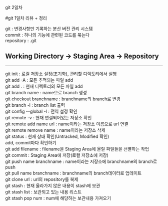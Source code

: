 git 2일차

#git 1일차 리뷰 + 정리

git : 변경사항만 기록하는 분산 버전 관리 시스템<br>
commit : 하나의 기능에 관련된 코드를 묶는다<br>
repository : .git<br>
## **Working Directory -> Staging Area -> Repository** <br>
---
git init : 로컬 저장소 설정(초기화), 관리할 디렉토리에서 실행 <br>
git add -A : 모든 추적되는 파일 add <br>
git add . : 현재 디렉토리의 모든 파일 add <br>
git branch name : name으로 branch 생성 <br>
git checkout branchname : branchname의 branch로 변경 <br>
git branch -l : branch list 출력 <br>
git config --global -l : 전역 설정 확인 <br>
git remote -v : 현재 연결되어있는 저장소 확인 <br>
git remote add name url : name이라는 저장소 이름으로 url 연결 <br>
git remote remove name : name이라는 저장소 삭제 <br>
git status : 현재 상태 확인(Untracked, Modified 확인) <br>
             add, commit마다 확인하기 <br>
git add filename : filename을 Staging Area에 올릴 파일들을 선별하는 작업 <br>
git commit : Staging Area에 저장(로컬 저장소에 저장) <br>
git push name branchname : name이라는 저장소에 branchname의 branch로 push <br>
git pull name branchname : branchname의 branch데이터로 업데이트 <br>
git clone url : url의 repository를 복제 <br>
git stash : 현재 올라가지 않은 내용이 stash에 보관 <br>
git stash list : 보관되고 있는 내용 리스트 <br>
git stash pop num : num에 해당하는 보관내용 가져오기 <br>
